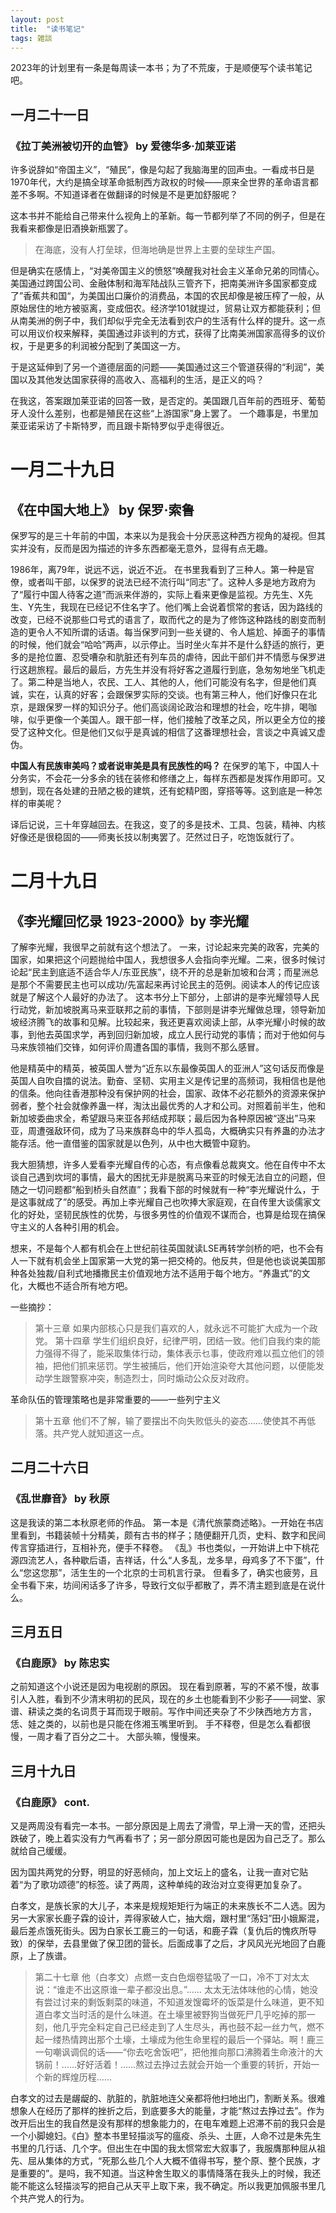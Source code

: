 ```yaml
---
layout: post
title:  "读书笔记"
tags: 雑談
---
```


2023年的计划里有一条是每周读一本书；为了不荒废，于是顺便写个读书笔记吧。

## 一月二十一日
### 《拉丁美洲被切开的血管》 by 爱德华多·加莱亚诺
许多说辞如“帝国主义”，“殖民”，像是勾起了我脑海里的回声虫。一看成书日是1970年代，大约是搞全球革命抵制西方政权的时候——原来全世界的革命语言都差不多啊。不知道译者在做翻译的时候是不是更加舒服呢？

这本书并不能给自己带来什么视角上的革新。每一节都列举了不同的例子，但是在我看来都像是旧酒换新瓶罢了。
> 在海底，没有人打垒球，但海地确是世界上主要的垒球生产国。

但是确实在感情上，“对美帝国主义的愤怒”唤醒我对社会主义革命兄弟的同情心。
美国通过跨国公司、金融体制和海军陆战队三管齐下，把南美洲许多国家都变成了”香蕉共和国“，为美国出口廉价的消费品，本国的农民却像是被压榨了一般，从原始居住的地方被驱离，变成佃农。经济学101就提过，贸易让双方都能获利；但从南美洲的例子中，我们却似乎完全无法看到农户的生活有什么样的提升。这一点可以用议价权来解释，美国通过非谈判的方式，获得了比南美洲国家高得多的议价权，于是更多的利润被分配到了美国这一方。

于是这延伸到了另一个道德层面的问题——美国通过这三个管道获得的“利润”，美国以及其他发达国家获得的高收入、高福利的生活，是正义的吗？

在我这，答案跟加莱亚诺的回答一致，是否定的。美国跟几百年前的西班牙、葡萄牙人没什么差别，也都是殖民在这些“上游国家”身上罢了。
一个趣事是，书里加莱亚诺采访了卡斯特罗，而且跟卡斯特罗似乎走得很近。

# 一月二十九日
## 《在中国大地上》 by 保罗·索鲁
保罗写的是三十年前的中国，本来以为是我会十分厌恶这种西方视角的凝视。但其实并没有，反而是因为描述的许多东西都毫无意外，显得有点无趣。

1986年，离79年，说远不远，说近不近。
在书里我看到了三种人。第一种是官僚，或者叫干部，以保罗的说法已经不流行叫“同志”了。这种人多是地方政府为了“履行中国人待客之道”而派来伴游的，实际上看来更像是监视。方先生、X先生、Y先生，我现在已经记不住名字了。他们嘴上会说着惯常的套话，因为路线的改变，已经不说那些口号式的语言了，取而代之的是为了修饰这种路线的剧变而制造的更令人不知所谓的话语。每当保罗问到一些关键的、令人尴尬、掉面子的事情的时候，他们就会“哈哈”两声，以示停止。当时坐火车并不是什么舒适的旅行，更多的是抢位置、忍受嘈杂和肮脏还有列车员的虐待，因此干部们并不情愿与保罗进行这趟旅程。最后的最后，方先生并没有将好客之道履行到底，急匆匆地坐飞机走了。第二种是当地人，农民、工人、其他的人，他们可能没有名字，但是他们真诚，实在，认真的好客；会跟保罗实际的交谈。也有第三种人，他们好像只在北京，是跟保罗一样的知识分子。他们高谈阔论政治和理想的社会，吃牛排，喝咖啡，似乎更像一个美国人。跟干部一样，他们接触了改革之风，所以更全方位的接受了这种文化。但是他们又似乎是真诚的相信了这番理想社会，言谈之中真诚又虚伪。

**中国人有民族审美吗？或者说审美是具有民族性的吗？**
在保罗的笔下，中国人十分务实，不会花一分多余的钱在装修和修缮之上，每样东西都是发挥作用即可。又想到，现在各处建的丑陋之极的建筑，还有蛇精P图，穿搭等等。这到底是一种怎样的审美呢？

译后记说，三十年穿越回去。在我这，变了的多是技术、工具、包装，精神、内核好像还是很稳固的——师夷长技以制夷罢了。茫然过日子，吃饱饭就行了。

# 二月十九日
## 《李光耀回忆录 1923-2000》by 李光耀
了解李光耀，我很早之前就有这个想法了。
一来，讨论起来完美的政客，完美的国家，如果把这个问题抛给中国人，我想很多人会指向李光耀。二来，很多时候讨论起“民主到底适不适合华人/东亚民族”，绕不开的总是新加坡和台湾；而星洲总是那个不需要民主也可以成功/先富起来再讨论民主的范例。阅读本人的传记应该就是了解这个人最好的办法了。
这本书分上下部分，上部讲的是李光耀领导人民行动党，新加坡脱离马来亚联邦之前的事情，下部则是讲李光耀做总理，领导新加坡经济腾飞的故事和见解。比较起来，我还更喜欢阅读上部，从李光耀小时候的故事，到他去英国求学，再到回归新加坡，成立人民行动党的事情；而对于他如何与马来族领袖们交锋，如何评价周遭各国的事情，我则不那么感冒。

他是精英中的精英，被英国人誉为“近东以东最像英国人的亚洲人”这句话反而像是英国人自吹自擂的说法。勤奋、坚韧、实用主义是传记里的高频词，我相信也是他的信条。他向往香港那种没有保护网的社会，国家、政体不必花额外的资源来保护弱者，整个社会就像养蛊一样，淘汰出最优秀的人才和公司。对照着前半生，他和新加坡委曲求全，希望跟马来亚各邦结成邦联；最后因为各种原因被“逐出”马来亚，周遭强敌环伺，成为了马来族群岛中的华人孤岛，大概确实只有养蛊的办法才能存活。他一直借鉴的国家就是以色列，从中也大概管中窥豹。

我大胆猜想，许多人爱看李光耀自传的心态，有点像看总裁爽文。他在自传中不太谈自己遇到坎坷的事情，最大的困扰无非是脱离马来亚的时候无法自立的问题，但随之一切问题都“船到桥头自然直”；我看下部的时候就有一种“李光耀说什么，于是这事就成了”的感受。再加上李光耀自己也吹捧大家庭观，在自传里大谈儒家文化的好处，坚韧民族性的优势，与很多男性的价值观不谋而合，也算是给现在搞保守主义的人各种引用的机会。

想来，不是每个人都有机会在上世纪前往英国就读LSE再转学剑桥的吧，也不会有人一下就有机会坐上国家第一大党的第一把交椅的。他反共，但是他也谈说美国那种各处独裁/自利式地播撒民主价值观地方法不适用于每个地方。“养蛊式”的文化，大概也不适合所有地方吧。

一些摘抄：
> 第十三章 如果内部核心只是我们喜欢的人，就永远不可能扩大成为一个政党。
> 第十四章 学生们组织良好，纪律严明，团结一致。他们自我约束的能力强得不得了，能采取集体行动，集体表示乜事，使政府难以孤立他们的领袖，把他们抓来惩罚。学生被捕后，他们开始渲染夸大其他问题，以便能发动学生跟警察冲突，制造烈士，同时煽动公众反对政府。

革命队伍的管理策略也是非常重要的——一些列宁主义

> 第十五章 他们不了解，输了要摆出不向失败低头的姿态……使使其不再低落。共产党人就知道这一点。

## 二月二十六日
### 《乱世靡音》 by 秋原
这是我读的第二本秋原老师的作品。
第一本是《清代旅蒙商述略》。一开始在书店里看到，书籍装帧十分精美，颇有古书的样子；随便翻开几页，史料、数字和民间传言穿插进行，互相补充，便手不释卷。
《乱》书也类似，一开始讲上中下桃花源四流艺人，各种歇后语，吉祥话，什么“人多乱，龙多旱，母鸡多了不下蛋”，什么“您这您那”，活生生的一个北京的士司机言行录。
但看多了，确实也疲劳，且全书看下来，坊间闲话多了许多，导致行文似乎都散了，弄不清主题到底是在说什么。

## 三月五日
### 《白鹿原》 by 陈忠实
之前知道这个小说还是因为电视剧的原因。
现在看到原著，写的不紧不慢，故事引人入胜，看到不少清末明初的民风，现在的乡土也能看到不少影子——祠堂、家谱、耕读之类的名词贯于耳而现于眼前。写作中间还夹杂了不少陕西地方方言，恁、娃之类的，以前也是只能在佟湘玉嘴里听到。
手不释卷，但是怎么看都很慢，一周才看了百分之二十。
大部头嘛，慢慢来。

## 三月十九日
### 《白鹿原》 cont.
又是两周没有看完一本书。一部分原因是上周去了滑雪，早上滑一天的雪，还把头跌破了，晚上着实没有力气再看书了；另一部分原因可能也是因为自己乏了。那么就给自己缓缓。

因为国共两党的分野，明显的好恶倾向，加上文坛上的盛名，让我一直对它贴着“为了歌功颂德”的标签。读了两周，这种单纯的政治对立变得更加复杂了。

白孝文，是族长家的大儿子，本来是规规矩矩行为端正的未来族长不二人选。因为另一大家家长鹿子霖的设计，弄得家破人亡，抽大烟，跟村里“荡妇”田小娥厮混，最后差点饿死街头。因为白家长工鹿三的一句话，和鹿子霖（复仇后的愧疚所导致）的保举，去县里做了保卫团的营长。后面成事了之后，才风风光光地回了白鹿原，上了族谱。

> 第二十七章
> 他（白孝文）点燃一支白色烟卷猛吸了一口，冷不丁对太太说：“谁走不出这原谁一辈子都没出息。”……
> 太太无法体味他的心情，她没有尝过讨来的剩饭剩菜的味道，不知道发馊霉坏的饭菜是什么味道，更不知道白孝文当时活的是什么味道。在土壕里被野狗当做死尸几乎吃掉的那一刻，他几乎完全料定自己已经走到了人生尽头，再也鼓不起一丝力气，燃不起一缕热情跨出那个土壕，土壕成为他生命里程的最后一个驿站。啊！鹿三一句嘲讽调侃的话——“你去吃舍饭吧”，把他推向那口沸腾着生命液汁的大锅前！……好好活着！……熬过去挣过去就会开始一个重要的转折，开始一个新的辉煌历程……

白孝文的过去是龌龊的、肮脏的，肮脏地连父亲都将他扫地出门，割断关系。很难想象人在经历了那样的挫折之后，到底要多大的能量，才能“熬过去挣过去”。作为改开后出生的我自然是没有那样的想象能力的，在电车难题上迟滞不前的我只会是一个小脚媳妇。《白》整本书里轻描淡写的瘟疫、杀头、土匪，人命不过是朱先生书里的几行话、几个字。但出生在中国的我太惯常宏大叙事了，我服膺那种屈从祖先、屈从集体的方式，“死那么些几个人大概不值得书写，整个原、整个民族，才是重要的”。是吗，我不知道。当这种舍生取义的事情降落在我头上的时候，我还能不能这么轻描淡写的把自己从天平上取下来，我不确定。所以我更加佩服书里几个共产党人的行为。

